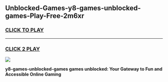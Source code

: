 
## Unblocked-Games-y8-games-unblocked-games-Play-Free-2m6xr
<h3>
<a href="https://premium76.site?title=y8-games-unblocked-games&ref=22A">CLICK TO PLAY</a></h3>
<hr>

<h3>
<a href="https://premium76.site?title=y8-games-unblocked-games&ref=22A">CLICK 2 PLAY</a>
  
</h3>

<a href="https://premium76.site?title=y8-games-unblocked-games&ref=22A"><img src="https://clearcache.store/games.png"></a>


**y8-games-unblocked-games games unblocked: Your Gateway to Fun and Accessible Online Gaming**
